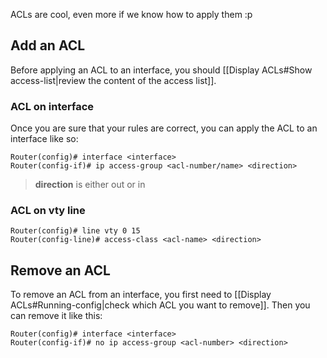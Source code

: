 ACLs are cool, even more if we know how to apply them :p
## Add an ACL
Before applying an ACL to an interface, you should [[Display ACLs#Show access-list|review the content of the access list]].
### ACL on interface
Once you are sure that your rules are correct, you can apply the ACL to an interface like so:
```
Router(config)# interface <interface>
Router(config-if)# ip access-group <acl-number/name> <direction>
```
> **direction** is either out or in
### ACL on vty line
```
Router(config)# line vty 0 15
Router(config-line)# access-class <acl-name> <direction>
```
## Remove an ACL
To remove an ACL from an interface, you first need to [[Display ACLs#Running-config|check which ACL you want to remove]]. Then you can remove it like this:
```
Router(config)# interface <interface>
Router(config-if)# no ip access-group <acl-number> <direction>
```